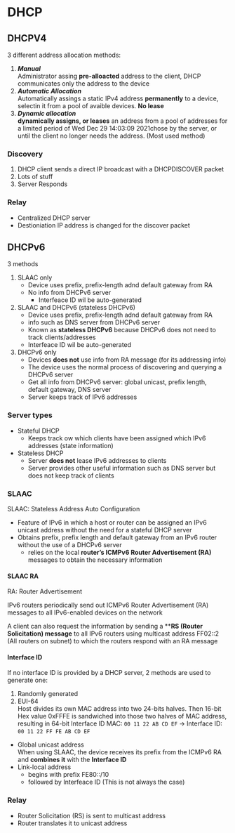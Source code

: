 # DHCP

##  DHCPV4
3 different address allocation methods:
1. **_Manual_**  
   Administrator assing __pre-alloacted__ address to the client, DHCP communicates only the address to the device
2. **_Automatic Allocation_**  
   Automatically assings a static IPv4 address __permanently__ to a device, selectin it from a pool of
   avaible devices. __No lease__
3. **_Dynamic allocation_**  
   __dynamically assigns, or leases__ an address from a pool of addresses for a limited period of Wed Dec 29 14:03:09 2021chose by the server, or until the client no longer needs the address. (Most used method)
   
### Discovery
1. DHCP client sends a direct IP broadcast with a DHCPDISCOVER packet
2. Lots of stuff
3. Server Responds

### Relay
- Centralized DHCP server
- Destioniation IP address is changed for the discover packet


## DHCPv6
3 methods
1. SLAAC only
   - Device uses prefix, prefix-length adnd default gateway from RA
   - No info from DHCPv6 server
     - Interfeace ID wil be auto-generated
2. SLAAC and DHCPv6 (stateless DHCPv6)
   - Device uses prefix, prefix-length adnd default gateway from RA
   - info such as DNS server from DHCPv6 server
   - Known as **stateless DHCPv6** because DHCPv6 does not need to track clients/addresses
   - Interfeace ID wil be auto-generated
3. DHCPv6 only
   - Devices **does not** use info from RA message (for its addressing info)
   - The device uses the normal process of discovering and querying a DHCPv6 server
   - Get all info from DHCPv6 server: global unicast, prefix length, default gateway, DNS server
   - Server keeps track of IPv6 addresses
     
     
### Server types
- Stateful DHCP  
  - Keeps track ow which clients have been assigned which IPv6 addresses (state information)
- Stateless DHCP  
  - Server **does not** lease IPv6 addresses to clients
  - Server provides other useful information such as DNS server but does not keep track of clients

### SLAAC
SLAAC: Stateless Address Auto Configuration

- Feature of IPv6 in which a host or router can be assigned an IPv6 unicast address without the need for 
  a stateful DHCP server
- Obtains prefix, prefix length and default gateway from an IPv6 router without the use of a DHCPv6 server
  - relies on the local __router’s ICMPv6 Router Advertisement (RA)__ messages to obtain the necessary information
  
#### SLAAC RA
RA: Router Advertisement

IPv6 routers periodically send out ICMPv6 Router Advertisement (RA) messages to all
IPv6-enabled devices on the network

A client can also request the information by sending a ****RS (Router Solicitation) message** to all IPv6 routers
using multicast address FF02::2 (All routers on subnet) to which the routers respond with an RA message

#### Interface ID
If no interface ID is provided by a DHCP server, 2 methods are used to generate one:
1. Randomly generated
2. EUI-64  
   Host divides its own MAC address into two 24-bits halves. Then 16-bit Hex value 0xFFFE is sandwiched
   into those two halves of MAC address, resulting in 64-bit Interface ID
   MAC: `00 11 22 AB CD EF` -> Interface ID: `00 11 22 FF FE AB CD EF`
   
- Global unicast address  
  When using SLAAC, the device receives its prefix from
  the ICMPv6 RA and **combines it** with the **Interface ID**
- Link-local address  
  - begins with prefix FE80::/10
  - followed by Interfeace ID (This is not always the case)
  
### Relay
- Router Solicitation (RS) is sent to multicast address
- Router translates it to unicast address

